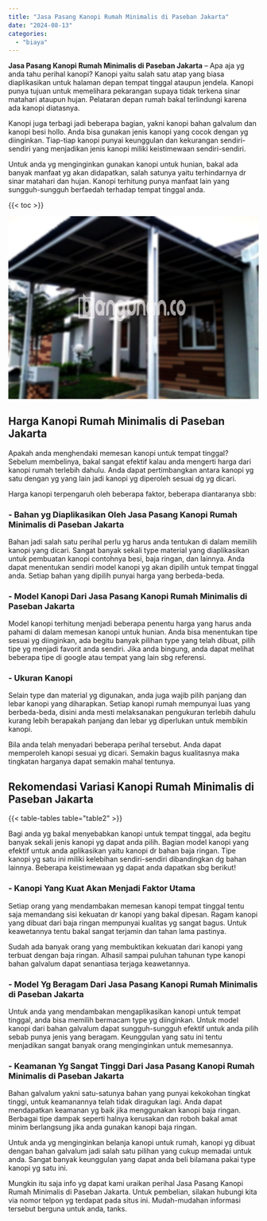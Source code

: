 ```yaml
---
title: "Jasa Pasang Kanopi Rumah Minimalis di Paseban Jakarta"
date: "2024-08-13"
categories: 
  - "biaya"
---
```


**Jasa Pasang Kanopi Rumah Minimalis di Paseban Jakarta** – Apa aja yg anda tahu perihal kanopi? Kanopi yaitu salah satu atap yang biasa diaplikasikan untuk halaman depan tempat tinggal ataupun jendela. Kanopi punya tujuan untuk memelihara pekarangan supaya tidak terkena sinar matahari ataupun hujan. Pelataran depan rumah bakal terlindungi karena ada kanopi diatasnya.

Kanopi juga terbagi jadi beberapa bagian, yakni kanopi bahan galvalum dan kanopi besi hollo. Anda bisa gunakan jenis kanopi yang cocok dengan yg diinginkan. Tiap-tiap kanopi punyai keunggulan dan kekurangan sendiri-sendiri yang menjadikan jenis kanopi miliki keistimewaan sendiri-sendiri.

Untuk anda yg menginginkan gunakan kanopi untuk hunian, bakal ada banyak manfaat yg akan didapatkan, salah satunya yaitu terhindarnya dr sinar matahari dan hujan. Kanopi terhitung punya manfaat lain yang sungguh-sungguh berfaedah terhadap tempat tinggal anda.

{{< toc >}}

![Jasa Pasang Kanopi Rumah Minimalis di Paseban Jakarta](/images/harga-kanopi-minimalis-16.png)

## Harga Kanopi Rumah Minimalis di Paseban Jakarta

Apakah anda menghendaki memesan kanopi untuk tempat tinggal? Sebelum membelinya, bakal sangat efektif kalau anda mengerti harga dari kanopi rumah terlebih dahulu. Anda dapat pertimbangkan antara kanopi yg satu dengan yg yang lain jadi kanopi yg diperoleh sesuai dg yg dicari.

Harga kanopi terpengaruh oleh beberapa faktor, beberapa diantaranya sbb:

### \- Bahan yg Diaplikasikan Oleh Jasa Pasang Kanopi Rumah Minimalis di Paseban Jakarta

Bahan jadi salah satu perihal perlu yg harus anda tentukan di dalam memilih kanopi yang dicari. Sangat banyak sekali type material yang diaplikasikan untuk pembuatan kanopi contohnya besi, baja ringan, dan lainnya. Anda dapat menentukan sendiri model kanopi yg akan dipilih untuk tempat tinggal anda. Setiap bahan yang dipilih punyai harga yang berbeda-beda.

### \- Model Kanopi Dari Jasa Pasang Kanopi Rumah Minimalis di Paseban Jakarta

Model kanopi terhitung menjadi beberapa penentu harga yang harus anda pahami di dalam memesan kanopi untuk hunian. Anda bisa menentukan tipe sesuai yg diinginkan, ada begitu banyak pilihan type yang telah dibuat, pilih tipe yg menjadi favorit anda sendiri. Jika anda bingung, anda dapat melihat beberapa tipe di google atau tempat yang lain sbg referensi.

### \- Ukuran Kanopi

Selain type dan material yg digunakan, anda juga wajib pilih panjang dan lebar kanopi yang diharapkan. Setiap kanopi rumah mempunyai luas yang berbeda-beda, disini anda mesti melaksanakan pengukuran terlebih dahulu kurang lebih berapakah panjang dan lebar yg diperlukan untuk membikin kanopi.

Bila anda telah menyadari beberapa perihal tersebut. Anda dapat memperoleh kanopi sesuai yg dicari. Semakin bagus kualitasnya maka tingkatan harganya dapat semakin mahal tentunya.

## Rekomendasi Variasi Kanopi Rumah Minimalis di Paseban Jakarta

{{< table-tables table="table2" >}}

Bagi anda yg bakal menyebabkan kanopi untuk tempat tinggal, ada begitu banyak sekali jenis kanopi yg dapat anda pilih. Bagian model kanopi yang efektif untuk anda aplikasikan yaitu kanopi dr bahan baja ringan. Tipe kanopi yg satu ini miliki kelebihan sendiri-sendiri dibandingkan dg bahan lainnya. Beberapa keistimewaan yg dapat anda dapatkan sbg berikut!

### \- Kanopi Yang Kuat Akan Menjadi Faktor Utama

Setiap orang yang mendambakan memesan kanopi tempat tinggal tentu saja memandang sisi kekuatan dr kanopi yang bakal dipesan. Ragam kanopi yang dibuat dari baja ringan mempunyai kualitas yg sangat bagus. Untuk keawetannya tentu bakal sangat terjamin dan tahan lama pastinya.

Sudah ada banyak orang yang membuktikan kekuatan dari kanopi yang terbuat dengan baja ringan. Alhasil sampai puluhan tahunan type kanopi bahan galvalum dapat senantiasa terjaga keawetannya.

### \- Model Yg Beragam Dari Jasa Pasang Kanopi Rumah Minimalis di Paseban Jakarta

Untuk anda yang mendambakan mengaplikasikan kanopi untuk tempat tinggal, anda bisa memilih bermacam type yg diinginkan. Untuk model kanopi dari bahan galvalum dapat sungguh-sungguh efektif untuk anda pilih sebab punya jenis yang beragam. Keunggulan yang satu ini tentu menjadikan sangat banyak orang menginginkan untuk memesannya.

### \- Keamanan Yg Sangat Tinggi Dari Jasa Pasang Kanopi Rumah Minimalis di Paseban Jakarta

Bahan galvalum yakni satu-satunya bahan yang punyai kekokohan tingkat tinggi, untuk keamanannya telah tidak diragukan lagi. Anda dapat mendapatkan keamanan yg baik jika menggunakan kanopi baja ringan. Berbagai tipe dampak seperti halnya kerusakan dan roboh bakal amat minim berlangsung jika anda gunakan kanopi baja ringan.

Untuk anda yg menginginkan belanja kanopi untuk rumah, kanopi yg dibuat dengan bahan galvalum jadi salah satu pilihan yang cukup memadai untuk anda. Sangat banyak keunggulan yang dapat anda beli bilamana pakai type kanopi yg satu ini.

Mungkin itu saja info yg dapat kami uraikan perihal Jasa Pasang Kanopi Rumah Minimalis di Paseban Jakarta. Untuk pembelian, silakan hubungi kita via nomor telpon yg terdapat pada situs ini. Mudah-mudahan informasi tersebut berguna untuk anda, tanks.
